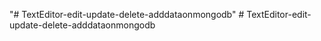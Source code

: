 "# TextEditor-edit-update-delete-adddataonmongodb" 
#   T e x t E d i t o r - e d i t - u p d a t e - d e l e t e - a d d d a t a o n m o n g o d b  
 
